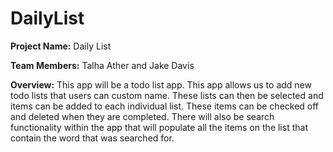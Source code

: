 # DailyList

**Project Name:** Daily List

**Team Members:** Talha Ather and Jake Davis

**Overview:** This app will be a todo list app. This app allows us to add new todo lists that users can custom name. These lists can then be selected and items can be added to each individual list. These items can be checked off and deleted when they are completed. There will also be search functionality within the app that will populate all the items on the list that contain the word that was searched for.
